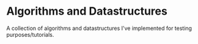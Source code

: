 # Algorithms and Datastructures
A collection of algorithms and datastructures I've implemented for testing purposes/tutorials.
